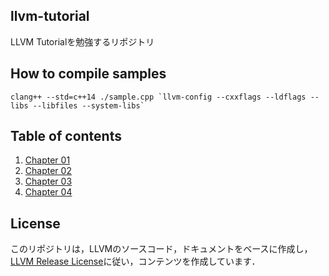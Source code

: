 ## llvm-tutorial
LLVM Tutorialを勉強するリポジトリ

## How to compile samples

```
clang++ --std=c++14 ./sample.cpp `llvm-config --cxxflags --ldflags --libs --libfiles --system-libs`
```

## Table of contents
1. [Chapter 01](https://github.com/sonsongithub/llvm-tutorial/blob/master/chap01.md)
2. [Chapter 02](https://github.com/sonsongithub/llvm-tutorial/blob/master/chap02.md)
3. [Chapter 03](https://github.com/sonsongithub/llvm-tutorial/blob/master/chap03.md)
3. [Chapter 04](https://github.com/sonsongithub/llvm-tutorial/blob/master/chap04.md)

## License
このリポジトリは，LLVMのソースコード，ドキュメントをベースに作成し，[LLVM Release License](http://releases.llvm.org/7.0.0/LICENSE.TXT)に従い，コンテンツを作成しています．
